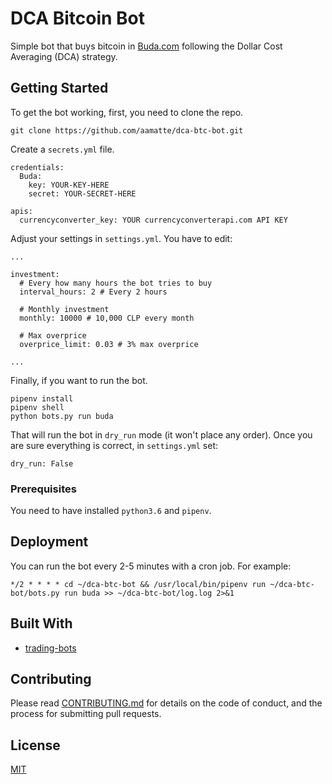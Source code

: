 # DCA Bitcoin Bot

Simple bot that buys bitcoin in [Buda.com](https://www.buda.com/chile) following the Dollar Cost Averaging (DCA) strategy.

## Getting Started

To get the bot working, first, you need to clone the repo.

```
git clone https://github.com/aamatte/dca-btc-bot.git
```

Create a `secrets.yml` file.

```
credentials:
  Buda:
    key: YOUR-KEY-HERE
    secret: YOUR-SECRET-HERE

apis:
  currencyconverter_key: YOUR currencyconverterapi.com API KEY
```

Adjust your settings in `settings.yml`. You have to edit:

```
...

investment:
  # Every how many hours the bot tries to buy
  interval_hours: 2 # Every 2 hours

  # Monthly investment
  monthly: 10000 # 10,000 CLP every month

  # Max overprice
  overprice_limit: 0.03 # 3% max overprice

...
```

Finally, if you want to run the bot.

```
pipenv install
pipenv shell
python bots.py run buda
```

That will run the bot in `dry_run` mode (it won't place any order). Once you are sure everything is correct, in `settings.yml` set:

```
dry_run: False
```

### Prerequisites

You need to have installed `python3.6` and `pipenv`.

## Deployment

You can run the bot every 2-5 minutes with a cron job. For example:

```
*/2 * * * * cd ~/dca-btc-bot && /usr/local/bin/pipenv run ~/dca-btc-bot/bots.py run buda >> ~/dca-btc-bot/log.log 2>&1
```

## Built With

* [trading-bots](https://github.com/budacom/trading-bots)

## Contributing

Please read [CONTRIBUTING.md](https://gist.github.com/PurpleBooth/b24679402957c63ec426) for details on the code of conduct, and the process for submitting pull requests.

## License

[MIT](https://opensource.org/licenses/MIT)